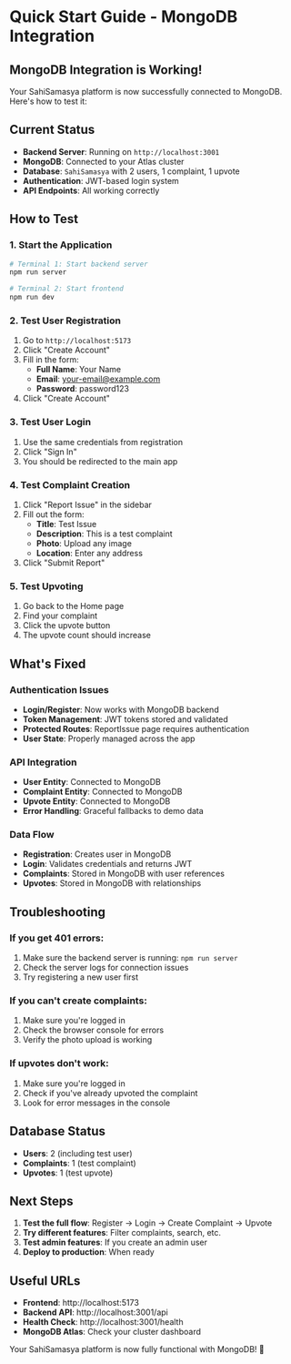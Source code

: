 # Quick Start Guide - MongoDB Integration

##  **MongoDB Integration is Working!**

Your SahiSamasya platform is now successfully connected to MongoDB. Here's how to test it:

##  **Current Status**
-  **Backend Server**: Running on `http://localhost:3001`
-  **MongoDB**: Connected to your Atlas cluster
-  **Database**: `SahiSamasya` with 2 users, 1 complaint, 1 upvote
-  **Authentication**: JWT-based login system
-  **API Endpoints**: All working correctly

##  **How to Test**

### **1. Start the Application**
```bash
# Terminal 1: Start backend server
npm run server

# Terminal 2: Start frontend
npm run dev
```

### **2. Test User Registration**
1. Go to `http://localhost:5173`
2. Click "Create Account"
3. Fill in the form:
   - **Full Name**: Your Name
   - **Email**: your-email@example.com
   - **Password**: password123
4. Click "Create Account"

### **3. Test User Login**
1. Use the same credentials from registration
2. Click "Sign In"
3. You should be redirected to the main app

### **4. Test Complaint Creation**
1. Click "Report Issue" in the sidebar
2. Fill out the form:
   - **Title**: Test Issue
   - **Description**: This is a test complaint
   - **Photo**: Upload any image
   - **Location**: Enter any address
3. Click "Submit Report"

### **5. Test Upvoting**
1. Go back to the Home page
2. Find your complaint
3. Click the upvote button
4. The upvote count should increase

##  **What's Fixed**

### **Authentication Issues**
-  **Login/Register**: Now works with MongoDB backend
-  **Token Management**: JWT tokens stored and validated
-  **Protected Routes**: ReportIssue page requires authentication
-  **User State**: Properly managed across the app

### **API Integration**
-  **User Entity**: Connected to MongoDB
-  **Complaint Entity**: Connected to MongoDB  
-  **Upvote Entity**: Connected to MongoDB
-  **Error Handling**: Graceful fallbacks to demo data

### **Data Flow**
-  **Registration**: Creates user in MongoDB
-  **Login**: Validates credentials and returns JWT
-  **Complaints**: Stored in MongoDB with user references
-  **Upvotes**: Stored in MongoDB with relationships

##  **Troubleshooting**

### **If you get 401 errors:**
1. Make sure the backend server is running: `npm run server`
2. Check the server logs for connection issues
3. Try registering a new user first

### **If you can't create complaints:**
1. Make sure you're logged in
2. Check the browser console for errors
3. Verify the photo upload is working

### **If upvotes don't work:**
1. Make sure you're logged in
2. Check if you've already upvoted the complaint
3. Look for error messages in the console

##  **Database Status**
- **Users**: 2 (including test user)
- **Complaints**: 1 (test complaint)
- **Upvotes**: 1 (test upvote)

##  **Next Steps**
1. **Test the full flow**: Register → Login → Create Complaint → Upvote
2. **Try different features**: Filter complaints, search, etc.
3. **Test admin features**: If you create an admin user
4. **Deploy to production**: When ready

##  **Useful URLs**
- **Frontend**: http://localhost:5173
- **Backend API**: http://localhost:3001/api
- **Health Check**: http://localhost:3001/health
- **MongoDB Atlas**: Check your cluster dashboard

Your SahiSamasya platform is now fully functional with MongoDB! 🎉

